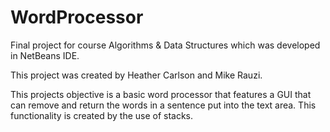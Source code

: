 # WordProcessor
Final project for course Algorithms &amp; Data Structures which was developed in NetBeans IDE.

This project was created by Heather Carlson and  Mike Rauzi. 

This projects objective is a basic word processor that features a GUI that can remove and return the words in a sentence put into the text area. This functionality is created by the use of stacks. 
